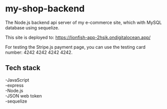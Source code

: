# my-shop-backend

The Node.js backend api server of my e-commerce site, which with MySQL database using sequelize.

This site is deployed to: https://lionfish-app-2hsik.ondigitalocean.app/

For testing the Stripe.js payment page, you can use the testing card number: 4242 4242 4242 4242.

## Tech stack

-JavaScript\
-express\
-Node.js\
-JSON web token\
-sequelize
